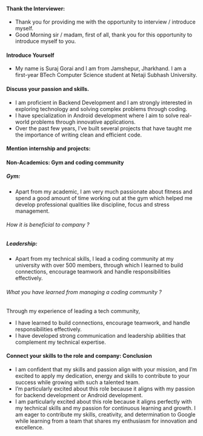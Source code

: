 #### Thank the Interviewer:
- Thank you for providing me with the opportunity to interview / introduce myself.
- Good Morning sir / madam, first of all, thank you for this opportunity to introduce myself to you.

#### Introduce Yourself
- My name is Suraj Gorai and I am from Jamshepur, Jharkhand. I am a first-year BTech Computer Science student at Netaji Subhash University. 



#### Discuss your passion and skills.
- I am proficient in Backend Development and I am strongly interested in exploring technology and solving complex problems through coding.
- I have specialization in Android development where I aim to solve real-world problems through innovative applications.
- Over the past few years, I’ve built several projects that have taught me the importance of writing clean and efficient code.

#### Mention internship and projects:


#### Non-Academics: Gym and coding community

##### Gym: 
- Apart from my academic, I am very much passionate about fitness and spend a good amount of time working out at the gym which helped me develop professional qualities like discipline, focus and stress management.

###### How it is beneficial to company ?





##### Leadership: 
- Apart from my technical skills, I lead a coding community at my university with over 500 members, through which I learned to build connections, encourage teamwork and handle responsibilities effectively.

###### What you have learned from managing a coding community ?
Through my experience of leading a tech community, 
- I have learned to build connections, encourage teamwork, and handle responsibilities effectively.
- I have developed strong communication and leadership abilities that complement my technical expertise.


#### Connect your skills to the role and company: Conclusion
- I am confident that my skills and passion align with your mission, and I’m excited to apply my dedication, energy and skills to contribute to your success while growing with such a talented team.
- I’m particularly excited about this role because it aligns with my passion for backend development or Android development.
- I am particularly excited about this role because it aligns perfectly with my technical skills and my passion for continuous learning and growth. I am eager to contribute my skills, creativity, and determination to Google while learning from a team that shares my enthusiasm for innovation and excellence.

